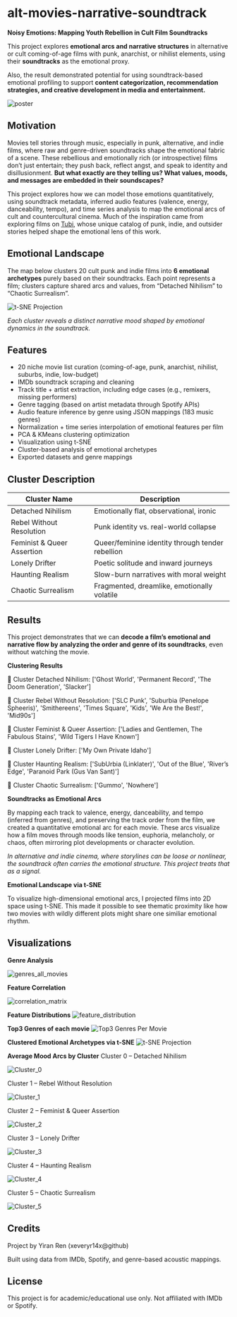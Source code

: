 # alt-movies-narrative-soundtrack
**Noisy Emotions: Mapping Youth Rebellion in Cult Film Soundtracks**

This project explores **emotional arcs and narrative structures** in alternative or cult coming-of-age films with punk, anarchist, or nihilist elements, using their **soundtracks** as the emotional proxy.

Also, the result demonstrated potential for using soundtrack-based emotional profiling to support **content categorization, recommendation strategies, and creative development in media and entertainment.**

![poster](plots/poster.png)

## Motivation
Movies tell stories through music, especially in punk, alternative, and indie films, where raw and genre-driven soundtracks shape the emotional fabric of a scene. These rebellious and emotionally rich (or introspective) films don’t just entertain; they push back, reflect angst, and speak to identity and disillusionment. **But what exactly are they telling us? What values, moods, and messages are embedded in their soundscapes?**

This project explores how we can model those emotions quantitatively, using soundtrack metadata, inferred audio features (valence, energy, danceability, tempo), and time series analysis to map the emotional arcs of cult and countercultural cinema. Much of the inspiration came from exploring films on [Tubi](https://tubitv.com/), whose unique catalog of punk, indie, and outsider stories helped shape the emotional lens of this work. 

## Emotional Landscape
The map below clusters 20 cult punk and indie films into **6 emotional archetypes** purely based on their soundtracks. Each point represents a film; clusters capture shared arcs and values, from “Detached Nihilism” to “Chaotic Surrealism”.

![t-SNE Projection](plots/tsne_projection_clusters.png)

*Each cluster reveals a distinct narrative mood shaped by emotional dynamics in the soundtrack.*


## Features
- 20 niche movie list curation (coming-of-age, punk, anarchist, nihilist, suburbs, indie, low-budget)
- IMDb soundtrack scraping and cleaning
- Track title + artist extraction, including edge cases (e.g., remixers, missing performers)
- Genre tagging (based on artist metadata through Spotify APIs)
- Audio feature inference by genre using JSON mappings (183 music genres)
- Normalization + time series interpolation of emotional features per film
- PCA & KMeans clustering optimization
- Visualization using t-SNE 
- Cluster-based analysis of emotional archetypes
- Exported datasets and genre mappings

## Cluster Description
| Cluster Name                | Description |
|----------------------------|-------------|
| Detached Nihilism          | Emotionally flat, observational, ironic |
| Rebel Without Resolution   | Punk identity vs. real-world collapse |
| Feminist & Queer Assertion | Queer/feminine identity through tender rebellion |
| Lonely Drifter             | Poetic solitude and inward journeys |
| Haunting Realism           | Slow-burn narratives with moral weight |
| Chaotic Surrealism         | Fragmented, dreamlike, emotionally volatile |


## Results
This project demonstrates that we can **decode a film’s emotional and narrative flow by analyzing the order and genre of its soundtracks**, even without watching the movie.

**Clustering Results**

🎥 Cluster Detached Nihilism: ['Ghost World', 'Permanent Record', 'The Doom Generation', 'Slacker']

🎥 Cluster Rebel Without Resolution: ['SLC Punk', 'Suburbia (Penelope Spheeris)', 'Smithereens', 'Times Square', 'Kids', 'We Are the Best!', 'Mid90s']

🎥 Cluster Feminist & Queer Assertion: ['Ladies and Gentlemen, The Fabulous Stains', 'Wild Tigers I Have Known']

🎥 Cluster Lonely Drifter: ['My Own Private Idaho']

🎥 Cluster Haunting Realism: ['SubUrbia (Linklater)', 'Out of the Blue', 'River’s Edge', 'Paranoid Park (Gus Van Sant)']

🎥 Cluster Chaotic Surrealism: ['Gummo', 'Nowhere']

**Soundtracks as Emotional Arcs**

By mapping each track to valence, energy, danceability, and tempo (inferred from genres), and preserving the track order from the film, we created a quantitative emotional arc for each movie. These arcs visualize how a film moves through moods like tension, euphoria, melancholy, or chaos, often mirroring plot developments or character evolution.

*In alternative and indie cinema, where storylines can be loose or nonlinear, the soundtrack often carries the emotional structure. This project treats that as a signal.*

**Emotional Landscape via t-SNE**

To visualize high-dimensional emotional arcs, I projected films into 2D space using t-SNE. This made it possible to see thematic proximity like how two movies with wildly different plots might share one similiar emotional rhythm.

## Visualizations
**Genre Analysis**

![genres_all_movies](plots/genres_all_movies.png)

**Feature Correlation**

![correlation_matrix](plots/correlation_matrix.png)

**Feature Distributions**
![feature_distribution](plots/audio_features_distribution.png)

**Top3 Genres of each movie**
![Top3 Genres Per Movie](plots/top3_genres_per_movie.png)

**Clustered Emotional Archetypes via t-SNE**
![t-SNE Projection](plots/tsne_projection_clusters.png)

**Average Mood Arcs by Cluster**
Cluster 0 – Detached Nihilism

![Cluster_0](plots/cluster_0.png)

Cluster 1 – Rebel Without Resolution

![Cluster_1](plots/cluster_1.png)

Cluster 2 – Feminist & Queer Assertion

![Cluster_2](plots/cluster_2.png)

Cluster 3 – Lonely Drifter

![Cluster_3](plots/cluster_3.png)

Cluster 4 – Haunting Realism

![Cluster_4](plots/cluster_4.png)

Cluster 5 – Chaotic Surrealism

![Cluster_5](plots/cluster_5.png)

## Credits
Project by Yiran Ren (xeveryr14x@github)

Built using data from IMDb, Spotify, and genre-based acoustic mappings.

## License
This project is for academic/educational use only. Not affiliated with IMDb or Spotify.
